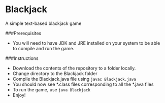 Blackjack
=========

A simple text-based blackjack game

###Prerequisites

- You will need to have JDK and JRE installed on your system to be able to compile and run the game.

###Instructions

- Download the contents of the repository to a folder locally.
- Change directory to the Blackjack folder
- Compile the Blackjack.java file using `javac Blackjack.java`
- You should now see *.class files corresponding to all the *.java files
- To run the game, use `java Blackjack`
- Enjoy!
